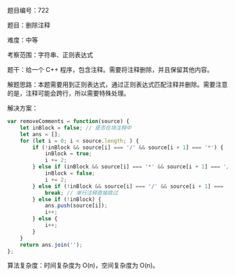 题目编号：722

题目：删除注释

难度：中等

考察范围：字符串、正则表达式

题干：给一个 C++ 程序，包含注释。需要将注释删除，并且保留其他内容。

解题思路：本题需要用到正则表达式，通过正则表达式匹配注释并删除。需要注意的是，注释可能会跨行，所以需要特殊处理。

解决方案：

```javascript
var removeComments = function(source) {
    let inBlock = false; // 是否在块注释中
    let ans = [];
    for (let i = 0; i < source.length; ) {
        if (!inBlock && source[i] === '/' && source[i + 1] === '*') {
            inBlock = true;
            i += 2;
        } else if (inBlock && source[i] === '*' && source[i + 1] === '/') {
            inBlock = false;
            i += 2;
        } else if (!inBlock && source[i] === '/' && source[i + 1] === '/') {
            break; // 单行注释直接跳过
        } else if (!inBlock) {
            ans.push(source[i]);
            i++;
        } else {
            i++;
        }
    }
    return ans.join('');
};
```

算法复杂度：时间复杂度为 O(n)，空间复杂度为 O(n)。